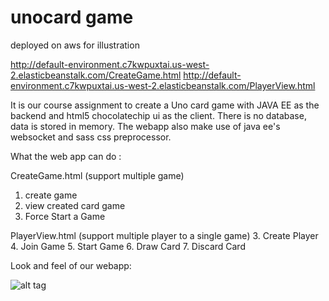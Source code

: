 # unocard game 

deployed on aws for illustration

http://default-environment.c7kwpuxtai.us-west-2.elasticbeanstalk.com/CreateGame.html
http://default-environment.c7kwpuxtai.us-west-2.elasticbeanstalk.com/PlayerView.html

It is our course assignment to create a Uno card game with JAVA EE as the backend and html5 chocolatechip ui as the client.
There is no database, data is stored in memory.
The webapp also make use of java ee's websocket and sass css preprocessor.

What the web app can do :

CreateGame.html (support multiple game)
1. create game 
2. view created card game
3. Force Start a Game

PlayerView.html (support multiple player to a single game)
3. Create Player
4. Join Game
5. Start Game
6. Draw Card
7. Discard Card

Look and feel of our webapp:

![alt tag](http://imgur.com/a/adh9D)
